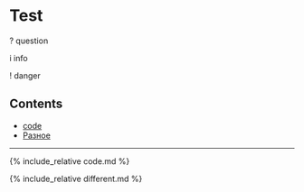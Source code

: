 # Test

<span class="ques">?</span> question

<span class="info">i</span> info

<span class="warn">!</span> danger

## Contents

- [code](#code)
- [Разное](#dif)

---

<a name="code"></a>
{% include_relative code.md %}

<a name="dif"></a>
{% include_relative different.md %}


